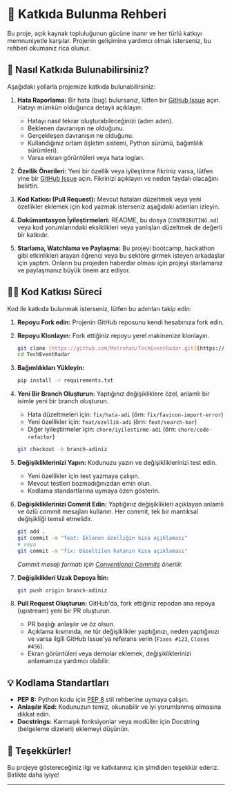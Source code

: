 # 🤝 Katkıda Bulunma Rehberi

Bu proje, açık kaynak topluluğunun gücüne inanır ve her türlü katkıyı memnuniyetle karşılar. Projenin gelişimine yardımcı olmak isterseniz, bu rehberi okumanız rica olunur.

## 🌟 Nasıl Katkıda Bulunabilirsiniz?

Aşağıdaki yollarla projemize katkıda bulunabilirsiniz:

1.  **Hata Raporlama:** Bir hata (bug) bulursanız, lütfen bir [GitHub Issue](https://github.com/Metrohan/TechEventRadar/issues) açın. Hatayı mümkün olduğunca detaylı açıklayın:
    * Hatayı nasıl tekrar oluşturabileceğinizi (adım adım).
    * Beklenen davranışın ne olduğunu.
    * Gerçekleşen davranışın ne olduğunu.
    * Kullandığınız ortam (işletim sistemi, Python sürümü, bağımlılık sürümleri).
    * Varsa ekran görüntüleri veya hata logları.

2.  **Özellik Önerileri:** Yeni bir özellik veya iyileştirme fikriniz varsa, lütfen yine bir [GitHub Issue](https://github.com/Metrohan/TechEventRadar/issues) açın. Fikrinizi açıklayın ve neden faydalı olacağını belirtin.

3.  **Kod Katkısı (Pull Request):** Mevcut hataları düzeltmek veya yeni özellikler eklemek için kod yazmak isterseniz aşağıdaki adımları izleyin.

4.  **Dokümantasyon İyileştirmeleri:** README, bu dosya (`CONTRIBUTING.md`) veya kod yorumlarındaki eksiklikleri veya yanlışları düzeltmek de değerli bir katkıdır.

5.  **Starlama, Watchlama ve Paylaşma:** Bu projeyi bootcamp, hackathon gibi etkinlikleri arayan öğrenci veya bu sektöre girmek isteyen arkadaşlar için yaptım. Onların bu projeden haberdar olması için projeyi starlamanız ve paylaşmanız büyük önem arz ediyor. 

## 👨‍💻 Kod Katkısı Süreci

Kod ile katkıda bulunmak isterseniz, lütfen bu adımları takip edin:

1.  **Repoyu Fork edin:** Projenin GitHub reposunu kendi hesabınıza fork edin.
2.  **Repoyu Klonlayın:** Fork ettiğiniz repoyu yerel makinenize klonlayın.
    ```bash
    git clone [https://github.com/Metrohan/TechEventRadar.git](https://github.com/Metrohan/TechEventRadar.git)
    cd TechEventRadar
    ```
3.  **Bağımlılıkları Yükleyin:**
    ```bash
    pip install -r requirements.txt
    ```
4.  **Yeni Bir Branch Oluşturun:** Yaptığınız değişikliklere özel, anlamlı bir isimle yeni bir branch oluşturun.
    * Hata düzeltmeleri için: `fix/hata-adi` (örn: `fix/favicon-import-error`)
    * Yeni özellikler için: `feat/ozellik-adi` (örn: `feat/search-bar`)
    * Diğer iyileştirmeler için: `chore/iyilestirme-adi` (örn: `chore/code-refactor`)
    ```bash
    git checkout -b branch-adiniz
    ```
5.  **Değişikliklerinizi Yapın:** Kodunuzu yazın ve değişikliklerinizi test edin.
    * Yeni özellikler için test yazmaya çalışın.
    * Mevcut testleri bozmadığınızdan emin olun.
    * Kodlama standartlarına uymaya özen gösterin.

6.  **Değişikliklerinizi Commit Edin:** Yaptığınız değişiklikleri açıklayan anlamlı ve özlü commit mesajları kullanın. Her commit, tek bir mantıksal değişikliği temsil etmelidir.
    ```bash
    git add .
    git commit -m "feat: Eklenen özelliğin kısa açıklaması"
    # veya
    git commit -m "fix: Düzeltilen hatanın kısa açıklaması"
    ```
    *Commit mesajı formatı için [Conventional Commits](https://www.conventionalcommits.org/en/v1.0.0/) önerilir.*

7.  **Değişiklikleri Uzak Depoya İtin:**
    ```bash
    git push origin branch-adiniz
    ```
8.  **Pull Request Oluşturun:** GitHub'da, fork ettiğiniz repodan ana repoya (upstream) yeni bir PR oluşturun.
    * PR başlığı anlaşılır ve öz olsun.
    * Açıklama kısmında, ne tür değişiklikler yaptığınızı, neden yaptığınızı ve varsa ilgili GitHub Issue'ya referans verin (`Fixes #123`, `Closes #456`).
    * Ekran görüntüleri veya demolar eklemek, değişikliklerinizi anlamamıza yardımcı olabilir.

## 💡 Kodlama Standartları

* **PEP 8:** Python kodu için [PEP 8](https://www.python.org/dev/peps/pep-0008/) stil rehberine uymaya çalışın.
* **Anlaşılır Kod:** Kodunuzun temiz, okunabilir ve iyi yorumlanmış olmasına dikkat edin.
* **Docstrings:** Karmaşık fonksiyonlar veya modüller için Docstring (belgeleme dizeleri) eklemeyi düşünün.

## 🙏 Teşekkürler!

Bu projeye göstereceğiniz ilgi ve katkılarınız için şimdiden teşekkür ederiz. Birlikte daha iyiye!

---